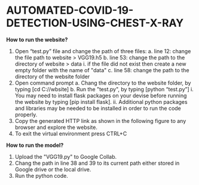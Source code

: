 # AUTOMATED-COVID-19-DETECTION-USING-CHEST-X-RAY

**How to run the website?**
1. Open “test.py” file and change the path of three files:
  a. line 12: change the file path to website > VGG19.h5
  b. line 53: change the path to the directory of website > data
     i. if the file did not exist then create a new empty folder with the name of "data"
  c. line 58: change the path to the directory of the website folder
2. Open command prompt
  a. Chang the directory to the website folder, by typing [cd C:/<path>/wbsite]
  b. Run the "test.py", by typing [python “test.py”]
     i. You may need to install flask packages on your devise before running the website by typing [pip install flask].
     ii. Additional python packages and libraries may be needed to be installed in order to run the code properly.
3. Copy the generated HTTP link as shown in the following figure to any browser and explore the website.
4. To exit the virtual environment press CTRL+C

**How to run the model?**
1. Upload the "VGG19.py" to Google Collab.
2. Chang the path in line 38 and 39 to its current path either stored in Google drive or the local drive.
3. Run the python code.
